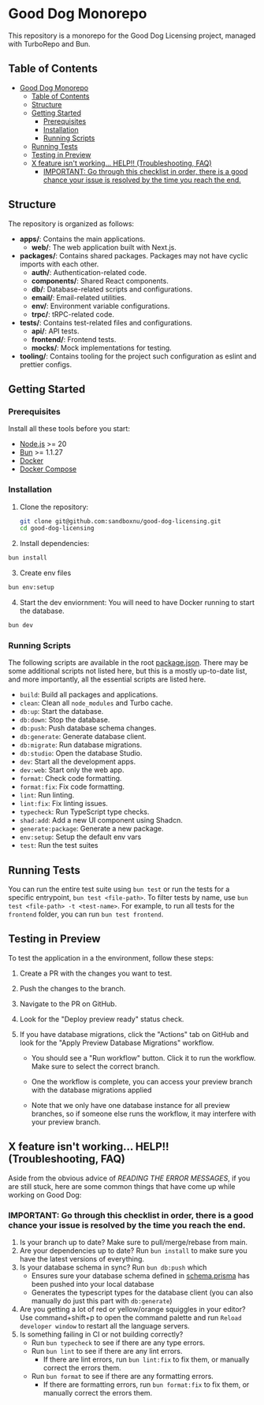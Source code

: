 # Good Dog Monorepo

This repository is a monorepo for the Good Dog Licensing project, managed with TurboRepo and Bun.

## Table of Contents

- [Good Dog Monorepo](#good-dog-monorepo)
  - [Table of Contents](#table-of-contents)
  - [Structure](#structure)
  - [Getting Started](#getting-started)
    - [Prerequisites](#prerequisites)
    - [Installation](#installation)
    - [Running Scripts](#running-scripts)
  - [Running Tests](#running-tests)
  - [Testing in Preview](#testing-in-preview)
  - [X feature isn't working... HELP!! (Troubleshooting, FAQ)](#x-feature-isnt-working-help-troubleshooting-faq)
    - [IMPORTANT: Go through this checklist in order, there is a good chance your issue is resolved by the time you reach the end.](#important-go-through-this-checklist-in-order-there-is-a-good-chance-your-issue-is-resolved-by-the-time-you-reach-the-end)

## Structure

The repository is organized as follows:

- **apps/**: Contains the main applications.
  - **web/**: The web application built with Next.js.
- **packages/**: Contains shared packages. Packages may not have cyclic imports with each other.
  - **auth/**: Authentication-related code.
  - **components/**: Shared React components.
  - **db/**: Database-related scripts and configurations.
  - **email/**: Email-related utilities.
  - **env/**: Environment variable configurations.
  - **trpc/**: tRPC-related code.
- **tests/**: Contains test-related files and configurations.
  - **api/**: API tests.
  - **frontend/**: Frontend tests.
  - **mocks/**: Mock implementations for testing.
- **tooling/**: Contains tooling for the project such configuration as eslint and prettier configs.

## Getting Started

### Prerequisites

Install all these tools before you start:

- [Node.js](https://nodejs.org/) >= 20
- [Bun](https://bun.sh/) >= 1.1.27
- [Docker](https://www.docker.com/)
- [Docker Compose](https://docs.docker.com/compose/install/)

### Installation

1. Clone the repository:

   ```sh
   git clone git@github.com:sandboxnu/good-dog-licensing.git
   cd good-dog-licensing
   ```

2. Install dependencies:

```sh
bun install
```

3. Create env files

```sh
bun env:setup
```

4. Start the dev enviornment:
   You will need to have Docker running to start the database.

```sh
bun dev
```

### Running Scripts

The following scripts are available in the root [package.json](./package.json). There may be some additional scripts not listed here, but this is a mostly up-to-date list, and more importantly, all the essential scripts are listed here.

- `build`: Build all packages and applications.
- `clean`: Clean all `node_modules` and Turbo cache.
- `db:up`: Start the database.
- `db:down`: Stop the database.
- `db:push`: Push database schema changes.
- `db:generate`: Generate database client.
- `db:migrate`: Run database migrations.
- `db:studio`: Open the database Studio.
- `dev`: Start all the development apps.
- `dev:web`: Start only the web app.
- `format`: Check code formatting.
- `format:fix`: Fix code formatting.
- `lint`: Run linting.
- `lint:fix`: Fix linting issues.
- `typecheck`: Run TypeScript type checks.
- `shad:add`: Add a new UI component using Shadcn.
- `generate:package`: Generate a new package.
- `env:setup`: Setup the default env vars
- `test`: Run the test suites

## Running Tests

You can run the entire test suite using `bun test` or run the tests for a specific entrypoint, `bun test <file-path>`. To filter tests by name, use `bun test <file-path> -t <test-name>`. For example, to run all tests for the `frontend` folder, you can run `bun test frontend`.

## Testing in Preview

To test the application in a the environment, follow these steps:

1. Create a PR with the changes you want to test.

2. Push the changes to the branch.

3. Navigate to the PR on GitHub.

4. Look for the "Deploy preview ready" status check.

5. If you have database migrations, click the "Actions" tab on GitHub and look for the "Apply Preview Database Migrations" workflow.

   - You should see a "Run workflow" button. Click it to run the workflow. Make sure to select the correct branch.

   - One the workflow is complete, you can access your preview branch with the database migrations applied

   - Note that we only have one database instance for all preview branches, so if someone else runs the workflow, it may interfere with your preview branch.

## X feature isn't working... HELP!! (Troubleshooting, FAQ)

Aside from the obvious advice of _READING THE ERROR MESSAGES_, if you are still stuck, here are some common things that have come up while working on Good Dog:

### IMPORTANT: Go through this checklist in order, there is a good chance your issue is resolved by the time you reach the end.

1. Is your branch up to date? Make sure to pull/merge/rebase from main.
2. Are your dependencies up to date? Run `bun install` to make sure you have the latest versions of everything.
3. Is your database schema in sync? Run `bun db:push` which
   - Ensures sure your database schema defined in [schema.prisma](./packages/db/prisma/schema.prisma) has been pushed into your local database
   - Generates the typescript types for the database client (you can also manually do just this part with `db:generate`)
4. Are you getting a lot of red or yellow/orange squiggles in your editor? Use command+shift+p to open the command palette and run `Reload developer window` to restart all the language servers.
5. Is something failing in CI or not building correctly?
   - Run `bun typecheck` to see if there are any type errors.
   - Run `bun lint` to see if there are any lint errors.
     - If there are lint errors, run `bun lint:fix` to fix them, or manually correct the errors them.
   - Run `bun format` to see if there are any formatting errors.
     - If there are formatting errors, run `bun format:fix` to fix them, or manually correct the errors them.
